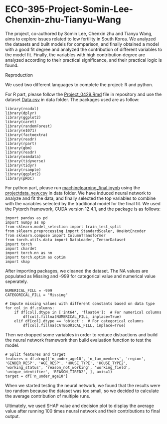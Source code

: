 # ECO-395-Project-Somin-Lee-Chenxin-zhu-Tianyu-Wang
The project, co-authored by Somin Lee, Chenxin zhu and Tianyu Wang, aims to explore issues related to low fertility in South Korea. We analyzed the datasets and built models for comparison, and finally obtained a model with a good fit degree and analyzed the contribution of different variables to the model fit. Finally, the variables with high contribution degree are analyzed according to their practical significance, and their practical logic is found.

Reproduction

We used two different languages to complete the project: R and python. 

For R part, please follow the [Project_0429.Rmd](./data/Project_0429.Rmd) file in repository and use the dataset [Data.csv](./data/Data.csv) in data folder. The packages used are as follow:
```
library(readxl)
library(dplyr)
library(ggplot2)
library(caret)
library(randomForest)
library(e1071)
library(factoextra)
library(readr)
library(rpart)
library(gbm)
library(readr)
library(osmdata)
library(tidyverse)
library(tidyr)
library(rsample) 
library(ggplot2)
library(pROC)
```



For python part, please run [machinelearning_final.ipynb](./Neuralnetwork/machinelearning_final.ipynb) using the [projectdata_new.csv](./data/projectdata_new.csv) in data folder. We have induced neural network to analyze and fit the data, and finally selected the top variables to combine with the variables selected by the traditional model for the final fit. We used the Pytorch framework, CUDA version 12.4.1, and the package is as follows:
```
import pandas as pd
import numpy as np
from sklearn.model_selection import train_test_split
from sklearn.preprocessing import StandardScaler, OneHotEncoder
from sklearn.compose import ColumnTransformer
from torch.utils.data import DataLoader, TensorDataset
import torch
import chardet
import torch.nn as nn
import torch.optim as optim
import shap
```
After importing packages, we cleaned the dataset. The NA values are populated as Missing and -999 for categorical value and numerical value seperately.
```
NUMERICAL_FILL = -999
CATEGORICAL_FILL = "Missing"

# Impute missing values with different constants based on data type
for col in df.columns:
    if df[col].dtype in ['int64', 'float64']:  # For numerical columns
        df[col].fillna(NUMERICAL_FILL, inplace=True)
    elif df[col].dtype == 'object':  # For categorical columns
        df[col].fillna(CATEGORICAL_FILL, inplace=True)
```
Then we dropped some variables in order to reduce distractions and build the neural network framework then build evaluation function to test the model.
```
# Split features and target
features = df.drop(['n_under_age10', 'n_fam_members', 'region', 'GENDER_RESP', 'AGE_RESP', 'HOUSE_TYPE', 'HOUSE_TYPE2', 'working_status', 'reason_not_working', 'working_field', 'unique_identifier', 'REASON_TIRED2', ], axis=1)
target = df['n_under_age10']
```

When we started testing the neural network, we found that the results were too random because the dataset was too small, so we decided to calculate the average contribution of multiple runs.


Ultimately, we used SHAP value and decision plot to display the average value after running 100 times neural network and their contributions to final output.
